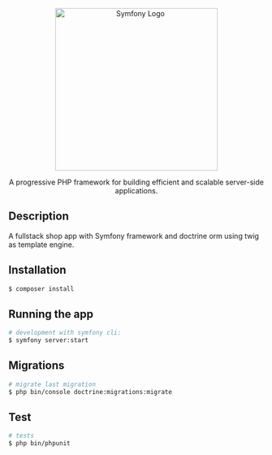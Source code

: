 <p align="center">
  <a href="https://symfony.com/" target="blank"><img src="https://linku.nl/app/uploads/2020/07/symfony-logo-breed.png" width="320" alt="Symfony Logo" /></a>
</p>


  <p align="center">A progressive PHP framework for building efficient and scalable server-side applications.</p>



## Description
A fullstack shop app with Symfony framework and doctrine orm using twig as template engine.

<!-- ## Requirements -->
## Installation

```bash
$ composer install
```

## Running the app

```bash
# development with symfony cli:
$ symfony server:start
```


## Migrations

<!-- # Swagger Document:
$ http://localhost:8080/swagger-ui/

# make new migration
$ php bin/console make:migration -->
```bash
# migrate last migration
$ php bin/console doctrine:migrations:migrate
```

## Test

```bash
# tests
$ php bin/phpunit
```
